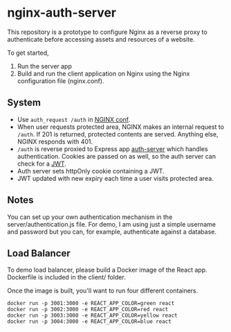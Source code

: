 # nginx-auth-server

This repository is a prototype to configure Nginx as a reverse proxy to authenticate before accessing assets and resources of a website.

To get started,

1. Run the server app
1. Build and run the client application on Nginx using the Nginx configuration file (nginx.conf).

## System

- Use `auth_request /auth` in [NGINX conf](https://docs.nginx.com/nginx/admin-guide/security-controls/configuring-subrequest-authentication/).
- When user requests protected area, NGINX makes an internal request to `/auth`. If 201 is returned, protected contents are served. Anything else, NGINX responds with 401.
- `/auth` is reverse proxied to Express app [auth-server](https://github.com/andygock/auth-server) which handles authentication. Cookies are passed on as well, so the auth server can check for a [JWT](https://jwt.io/).
- Auth server sets httpOnly cookie containing a JWT.
- JWT updated with new expiry each time a user visits protected area.

## Notes

You can set up your own authentication mechanism in the server/authentication.js file. For demo, I am using just a simple username and password but you can, for example, authenticate against a database.

## Load Balancer

To demo load balancer, please build a Docker image of the React app. Dockerfile is included in the client/ folder.

Once the image is built, you'll want to run four different containers.

```
docker run -p 3001:3000 -e REACT_APP_COLOR=green react
docker run -p 3002:3000 -e REACT_APP_COLOR=red react
docker run -p 3003:3000 -e REACT_APP_COLOR=yellow react
docker run -p 3004:3000 -e REACT_APP_COLOR=blue react
```

